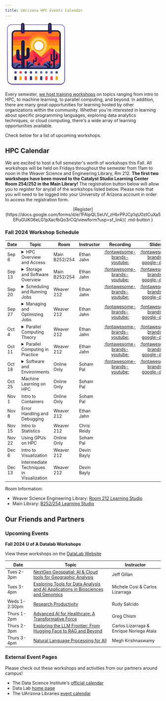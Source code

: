 ```yaml
---
title: UArizona HPC Events Calendar
---
```

<link rel="stylesheet" href="../../assets/stylesheets/events.css">
<link rel="stylesheet" href="../../assets/stylesheets/images.css">


<img class="img-right" src="images/az_calendar.png" title="Desert calendar illustration" alt="cactus" width="200">

Every semester, [we host training workshops](../workshop_materials/) on topics ranging from intro to HPC, to machine learning, to parallel computing, and beyond. In addition, there are many great opportunities for learning hosted by other organizations within the community. Whether you're interested in learning about specific programming languages, exploring data analytics techniques, or cloud computing, there's a wide array of learning opportunities available.

Check below for a list of upcoming workshops.

## HPC Calendar

We are excited to host a full semester's worth of workshops this Fall. All workshops will be held on Fridays throughout the semester from 11am to noon in the Weaver Science and Engineering Library, Rm 212. **The first two workshops have been moved to the Catalyst Studio Learning Center Room 254/252 in the Main Library!** The registration button below will allow you to register for any/all of the workshops listed below. Please note that you will need to be logged into your University of Arizona account in order to access the registration form.

<center>[Register](https://docs.google.com/forms/d/e/1FAIpQLSeUV_zHbrPPJCp1qU0ztCuXa5EPuGUK06eLG1pXacfbQo3rCQ/viewform?usp=sf_link){ .md-button }</center>


### Fall 2024 Workshop Schedule

| Date | Topic | Room | Instructor | Recording | Slides | 
| - | - | - | - | :-: | :-: | 
|Sep 6  | <details><summary>HPC Overview and Access</summary>An introduction to what HPC is, basics of the U of A’s HPC, how to create an account and login. Motivates the usage of HPC including examples from many research areas; outlines several common misconceptions about HPC; introduces the U of A’s clusters; describes the basics of the UA HPC system architecture, including node types and proper usage. This workshop is aimed at first-time HPC users, or users new to the U of A’s HPC system. No programming experience is assumed or required. Basic computer literacy is recommended.</details> | Main B252/254 | Ethan Jahn | [:fontawesome-brands-youtube:](https://youtu.be/-coYkKonS0o) | [:fontawesome-brands-google-drive:](https://docs.google.com/presentation/d/1DLCz4FHqqOKCyZMl5nkgfYhn7E8RFEqu76_EH0vOLws/edit?usp=sharing)
|Sep 13 | <details><summary>Storage and Software Overview</summary>An introduction to the HPC systems related to data storage and software. Outlines the details of the HPC high performance storage system, the rental storage system, Research Desktop Attached Storage (R-DAS), and AWS Tier 2 storage. Covers the basics of Linux file permissions in the context of a shared cluster, including our conventions and best practices. Outlines methods for transferring files to/from the HPC storage system. Describes the module system used to provide software to users, and provides guidelines for personal software installations. Familiarity with basic programming recommended but not required. Participants should be familiar with topics covered in Workshop 1.</details> | Main B252/254 | Ethan Jahn | [:fontawesome-brands-youtube:](https://youtu.be/blF9zL5E_2Q) | [:fontawesome-brands-google-drive:](https://docs.google.com/presentation/d/1X19vX_aIYxP87JsA6VIItWgAeyyEjb9eiaGbiv2u6Zc/edit?usp=sharing)
|Sep 20 | <details><summary>Scheduling and Running Jobs</summary>The ins-and-outs of running jobs on the HPC system. Provides details related to partitions and CPU-time allocations in relation to the scheduling system. Describes HPC hardware information relevant to submitting resource requests. Covers details for each type of job, including Open OnDemand graphical jobs, interactive terminal sessions, batch jobs, and array jobs. Provides best practices and clarification related to the queueing system and Slurm terminology. A basic batch job example is included. Basic programming experience including familiarity with bash recommended but not required. Participants should be familiar with topics covered in Workshops 1 and 2.</details> | Weaver 212  | Ethan Jahn | [:fontawesome-brands-youtube:](https://youtu.be/Swz0tgj4iBs) | [:fontawesome-brands-google-drive:](https://docs.google.com/presentation/d/18IoGcKwaip4-P6xDlXMm46aTlpfquu9XDUVF7lGNs5c/edit?usp=sharing)
|Sep 27 | <details><summary>Managing and Optimizing Jobs</summary>Motivates, defines, and describes tools/techniques for managing jobs, including Open OnDemand and command-line tools (both provided by Slurm – e.g. ```squeue``` – and other tools such as ```seff``` and ```job-history```). Provides detailed examples and use cases for these tools. Additionally provides clarity and motivation for job optimization, including decreasing time to result and improving overall HPC throughput. Outlines best practices and principles of constructing optimal resource requests. Basic programming experience and familiarity with previous workshop topics is recommended.</details> | Weaver 212 | Ethan Jahn | [:fontawesome-brands-youtube:](https://youtu.be/qrN-6FwWtp4) | [:fontawesome-brands-google-drive:](https://docs.google.com/presentation/d/19c9C_GETjAbZaPp6uKA-hhJwgcGTv69kMsbP62USScA/edit?usp=sharing)
|Oct 4  | <details><summary>Parallel Computing Theory</summary>An introduction to the principles and concepts of computing. Discusses basics of computer architecture and serial computing to provide context for developments in parallel computing. Covers paradigms and models of parallel computing. Other topics include scaling laws, load balancing, task decomposition, asynchronous computation, overhead, meta-parallelism, etc. Basics of writing parallel algorithms will be discussed. Basic programming experience and familiarity with general computing concepts are recommended.</details> | Weaver 212 | Ethan Jahn | [:fontawesome-brands-youtube:](https://youtu.be/cE9rECTe6Pg) | [:fontawesome-brands-google-drive:](https://docs.google.com/presentation/d/1u7Q8wPxZkGTi2PwacuOwcLBxJhDhh2BM5JEfdDly2pY/edit?usp=sharing)
|Oct 11 | <details><summary>Parallel Computing in Practice</summary>Implementing parallelization often looks very different than describing it in abstract terms. Building on the previous session’s material, this workshop will aim to provide some guidelines and examples of parallelization in practice. Software discussed includes OpenMPI, Python (multiprocessing & mpi4py), R (parallel), Matlab, and potentially others. Some basic programming experience and familiarity with all previous workshop topics are highly recommended.</details> | Weaver 212 | Ethan Jahn | [:fontawesome-brands-youtube:](https://youtu.be/EaJ6o9aGMMU) | [:fontawesome-brands-google-drive:](https://docs.google.com/presentation/d/1TVUCFptdlNuir8WQwvo6kPzk1wko_2Rdw7NnunSck2Q/edit?usp=sharing)
|Oct 18 | <details><summary>Software and Environments</summary>Debugging problems on the HPC is easier if you have reproducible environments. This workshop will provide some general guidelines and examples that you can follow to create and maintain such environments. It will focus on Python and R projects, and potentially an example for compiled languages.</details> | Online Only | Soham Pal | [:fontawesome-brands-youtube:](https://youtu.be/Y0Ki07S8jK8) | [:fontawesome-brands-google-drive:](https://drive.google.com/file/d/1KWVOSmDfq3YmMjNJlqXRzIBTjrW1SBce/view?usp=drive_link)
|Oct 25 | Machine Learning on HPC | Online Only | Soham Pal |
|Nov 1  | Intro to Containers | Online Only | Soham Pal |
|Nov 8  | Error Handling and Debugging | Weaver 212 | Ethan Jahn |
|Nov 15 | Intro to Statistics | Weaver 212 | Chris Reidy |
|Nov 22 | Using GPUs on HPC | Online Only | Soham Pal |
|Dec 6  | Intro to Visualization | Weaver 212 | Devin Bayly |
|Dec 13 | Intermediate Techniques in Visualization | Weaver 212 | Devin Bayly |


Room Information:

- Weaver Science Engineering Library: [Room 212 Learning Studio](https://lib.arizona.edu/sites/default/files/science-floor2.pdf)
- Main Library: [B252/254 Learning Studio](https://lib.arizona.edu/sites/default/files/main-floor2.pdf)

<object class="pdf" 
    data="images/SupportServicesInfoSlide.pdf"
    width="800"
    height="500"
    border="0">
</object>

## Our Friends and Partners

### Upcoming Events

<!-- ??? example "No listed events. Check back later."
    *If you have an event that you would like us to display here, please let us know!* -->

**Fall 2024 U of A Datalab Workshops**

View these workshops on the [DataLab Website](https://datascience.arizona.edu/education/uarizona-data-lab)

| Date | Topic | Instructor |
| - | - | - |
| Tues 2-3pm | [NextGen Geospatial: AI & Cloud tools for Geographic Analysis](https://github.com/ua-datalab/Geospatial_Workshops/wiki) | Jeff Gillan |
| Tues 3-4pm | [Exploring Tools for Data Analysis and AI Applications in Biosciences and Genomics](https://github.com/ua-datalab/Bioinformatics/wiki) | Michele Cosi & Carlos Lizarraga |
| Weds 1-2:30pm | [Research Productivity](https://datascience.arizona.edu/events/leadership-through-project-management-team-culture-tips-successful-research-projects) | Rudy Salcido |
| Thurs 1-2pm | [Advanced AI for Healthcare: A Transformative Force](https://github.com/ua-datalab/ai-healthcare) | Greg Chism |
| Thurs 2-3pm | [Exploring the LLM Frontier: From Hugging Face to RAG and Beyond](https://github.com/ua-datalab/Generative-AI) | Carlos Lizarraga & Enrique Noriega Atala |
| Thurs 3-4pm | [Natural Language Processing for All](https://github.com/ua-datalab/NLP-Speech) | Megh Krishnaswamy |

### External Event Pages

Please check out these workshops and activities from our partners around campus!

- The Data Science Institute's [official calendar](https://datascience.arizona.edu/calendar)
- Data Lab [home page](https://datainsight.arizona.edu/uarizona-data-lab)
- The UArizona Libraries [event calendar](https://libcal.library.arizona.edu/calendar/events)


<!--
!!! example "No upcoming workshops scheduled. Check back later"
-->
<!--

Below is a nice format you can use to create cards for upcoming events. 

<div class="event-card">
    <div class="event-date">
        <div class="date-number">DAY</div>
        <div class="date-month">3 LETTER MONTH</div>
    </div>
        <div class="event-details">
            <h3><a href="PATH TO WORKSHOP PAGE">WORKSHOP NAME</a></h3>
            <p>TIME &#x25cf LOCATION</p>
        </div>
        <div class="event-registration">
            <a href="REGISTRATION LINK"> <button class="register-button">Register</button></a>
        </div>
</div>


As an example:

<div class="event-card">
    <div class="event-date">
        <div class="date-number">3</div>
        <div class="date-month">Apr</div>
    </div>
        <div class="event-details">
            <h3><a href="../intro_to_hpc/">Intro to HPC</a></h3>
            <p>10:00-11:00am &#x25cf Catalyst Studios Room 1</p>
        </div>
        <div class="event-registration">
            <a href="REGISTRATION LINK"> <button class="register-button">Register</button></a>
        </div>
</div>

-->
